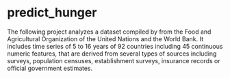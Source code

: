# predict_hunger
The following project analyzes a dataset compiled by from the Food and Agricultural Organization of the United Nations and the World Bank. It includes time series of 5 to 16 years of 92 countries including 45 continuous numeric features, that are derived from several types of sources including surveys, population censuses, establishment surveys, insurance records or official government estimates.
